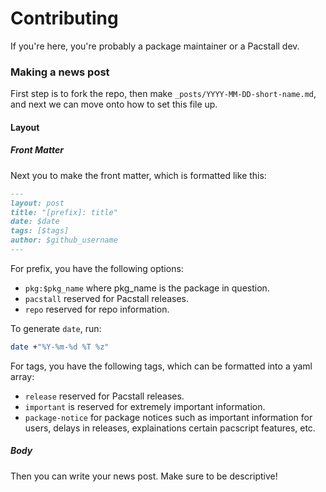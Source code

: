 # Contributing

If you're here, you're probably a package maintainer or a Pacstall dev.

### Making a news post
First step is to fork the repo, then make `_posts/YYYY-MM-DD-short-name.md`, and next we can move onto how to set this file up.

#### Layout

##### Front Matter
Next you to make the front matter, which is formatted like this:

```md
---
layout: post
title: "[prefix]: title"
date: $date
tags: [$tags]
author: $github_username
---
```

For prefix, you have the following options:

- `pkg:$pkg_name` where pkg_name is the package in question.
- `pacstall` reserved for Pacstall releases.
- `repo` reserved for repo information.

To generate `date`, run:
```bash
date +"%Y-%m-%d %T %z"
```

For tags, you have the following tags, which can be formatted into a yaml array:

- `release` reserved for Pacstall releases.
- `important` is reserved for extremely important information.
- `package-notice` for package notices such as important information for users, delays in releases, explainations certain pacscript features, etc.

##### Body
Then you can write your news post. Make sure to be descriptive!
